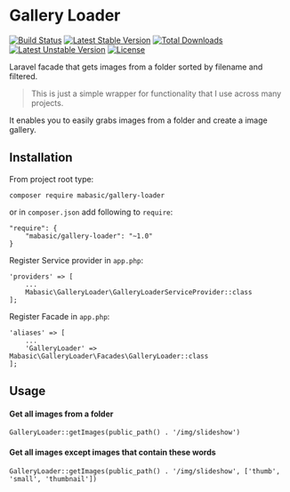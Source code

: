 # Gallery Loader

[![Build Status](https://travis-ci.org/mabasic/GalleryLoader.svg)](https://travis-ci.org/mabasic/GalleryLoader) [![Latest Stable Version](https://poser.pugx.org/mabasic/gallery-loader/v/stable)](https://packagist.org/packages/mabasic/gallery-loader) [![Total Downloads](https://poser.pugx.org/mabasic/gallery-loader/downloads)](https://packagist.org/packages/mabasic/gallery-loader) [![Latest Unstable Version](https://poser.pugx.org/mabasic/gallery-loader/v/unstable)](https://packagist.org/packages/mabasic/gallery-loader) [![License](https://poser.pugx.org/mabasic/gallery-loader/license)](https://packagist.org/packages/mabasic/gallery-loader)

Laravel facade that gets images from a folder sorted by  filename and filtered.

> This is just a simple wrapper for functionality that I use across many projects.

It enables you to easily grabs images from a folder and create a image gallery.

## Installation

From project root type:
 
```
composer require mabasic/gallery-loader
```

or in `composer.json` add following  to `require`:

```
"require": {
    "mabasic/gallery-loader": "~1.0"
}
```

Register Service provider in `app.php`:

```
'providers' => [
    ...
    Mabasic\GalleryLoader\GalleryLoaderServiceProvider::class
];
```

Register Facade in `app.php`:

```
'aliases' => [
    ...
    'GalleryLoader' => Mabasic\GalleryLoader\Facades\GalleryLoader::class
];
```

## Usage

#### Get all images from a folder

```
GalleryLoader::getImages(public_path() . '/img/slideshow')
```

#### Get all images except images that contain these words

```
GalleryLoader::getImages(public_path() . '/img/slideshow', ['thumb', 'small', 'thumbnail'])
```